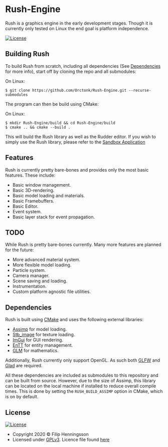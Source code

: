 # Rush-Engine
Rush is a graphics engine in the early development stages. Though it is currently only tested on Linux the end goal is platform independence.

[![License](https://img.shields.io/github/license/Orctonk/Rush-Engine)](https://www.gnu.org/licenses/gpl-3.0)

## Building Rush


To build Rush from scratch, including all dependencies (See [Dependencies](#Dependencies) for more info), start off by cloning the repo and all submodules:

On Linux:
```
$ git clone https://github.com/Orctonk/Rush-Engine.git --recurse-submodules
```
The program can then be build using CMake:

On Linux:
```
$ mkdir Rush-Engine/build && cd Rush-Engine/build
$ cmake .. && cmake --build .
```
This will build the Rush library as well as the Rudder editor. If you wish to simply use the Rush library, please refer to the [Sandbox Application](./Sandbox/)

## Features
Rush is currently pretty bare-bones and provides only the most basic features. These include:
* Basic window management.
* Basic 3D-rendering.
* Basic model loading and materials.
* Basic Framebuffers.
* Basic Editor.
* Event system.
* Basic layer stack for event propagation.

## TODO
While Rush is pretty bare-bones currently. Many more features are planned for the future:
* More advanced material system.
* More flexible model loading.
* Particle system.
* Camera manager.
* Scene saving and loading.
* Instrumentation.
* Custom platform agnostic file utilities.

## Dependencies
Rush is built using [CMake](https://cmake.org/) and uses the following external libraries:
* [Assimp](https://www.assimp.org/) for model loading.
* [Stb_image](https://github.com/nothings/stb/blob/master/stb_image.h) for texture loading.
* [ImGui](https://github.com/ocornut/imgui) for GUI rendering.
* [EnTT](https://github.com/skypjack/entt) for entity management.
* [GLM](https://glm.g-truc.net/) for mathematics.

Additionally, Rush currently only support OpenGL. As such both [GLFW](https://www.glfw.org/) and [Glad](https://glad.dav1d.de/) are required.

All these dependencies are included as submodules to this repository and can be built from source. However, due to the size of Assimp, this library can be located on the local machine if installed to reduce overall compile times. This is done by setting the `RUSH_BUILD_ASSIMP` option in CMake, which is on by default.

## License
[![License](https://img.shields.io/github/license/orctonk/Rush-Engine)](https://www.gnu.org/licenses/gpl-3.0)

* Copyright 2020 © Filip Henningsson
* Licensed under [GPLv3](https://www.gnu.org/licenses/gpl-3.0). Licence file found [here](./LICENSE)
